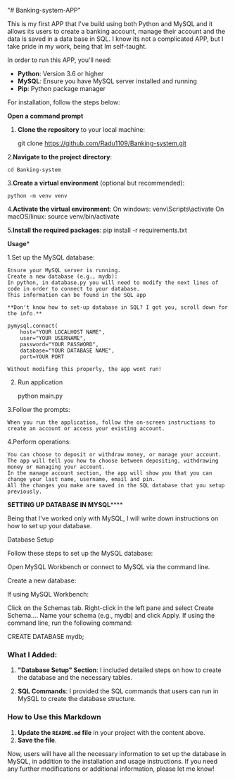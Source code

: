 "# Banking-system-APP"

This is my first APP that I've build using both Python and MySQL and it allows its users to create a banking account, manage their account
and the data is saved in a data base in SQL.
I know its not a complicated APP, but I take pride in my work, being that Im self-taught.

In order to run this APP, you'll need:

- **Python**: Version 3.6 or higher
- **MySQL**: Ensure you have MySQL server installed and running
- **Pip**: Python package manager

For installation, follow the steps below:

**Open a command prompt**


1. **Clone the repository** to your local machine:

   	git clone https://github.com/Radu1109/Banking-system.git

2.**Navigate to the project directory**:

   	cd Banking-system

3.**Create a virtual environment** (optional but recommended):
	
   	python -m venv venv

4.**Activate the virtual environment**:
	On windows: venv\Scripts\activate
	On macOS/linux: source venv/bin/activate

5.**Install the required packages**:
	pip install -r requirements.txt 


********Usage*********

1.Set up the MySQL database:

	Ensure your MySQL server is running.
	Create a new database (e.g., mydb):
	In python, in database.py you will need to modify the next lines of code in order to connect to your database.
	This information can be found in the SQL app

	**Don't know how to set-up database in SQL? I got you, scroll down for the info.**

	pymysql.connect(
        host="YOUR LOCALHOST NAME",
        user="YOUR USERNAME",
        password="YOUR PASSWORD",
        database="YOUR DATABASE NAME",
        port=YOUR PORT
	
	Without modifing this properly, the app wont run!
	

2. Run application

	python main.py

3.Follow the prompts:

	When you run the application, follow the on-screen instructions to create an account or access your existing account.

4.Perform operations:

	You can choose to deposit or withdraw money, or manage your account.
	The app will tell you how to choose between depositing, withdrawing money or managing your account.
	In the manage account section, the app will show you that you can change your last name, username, email and pin.
	All the changes you make are saved in the SQL database that you setup previously.


****SETTING UP DATABASE IN MYSQL********

Being that I've worked only with MySQL, I will write down instructions on how to set up your database.

Database Setup

Follow these steps to set up the MySQL database:

Open MySQL Workbench or connect to MySQL via the command line.

Create a new database:

If using MySQL Workbench:

Click on the Schemas tab.
Right-click in the left pane and select Create Schema....
Name your schema (e.g., mydb) and click Apply.
If using the command line, run the following command:

CREATE DATABASE mydb;


### What I Added:

1. **"Database Setup" Section**: I included detailed steps on how to create the database and the necessary tables.

2. **SQL Commands**: I provided the SQL commands that users can run in MySQL to create the database structure.

### How to Use this Markdown

1. **Update the `README.md` file** in your project with the content above.
2. **Save the file**.

Now, users will have all the necessary information to set up the database in MySQL, in addition to the installation and usage instructions. If you need any further modifications or additional information, please let me know!